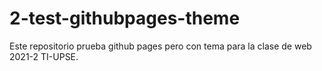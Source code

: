 # 2-test-githubpages-theme
Este repositorio prueba github pages pero con tema para la clase de web 2021-2 TI-UPSE.
